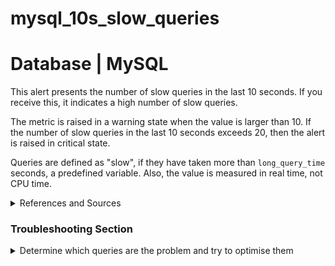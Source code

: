 # mysql_10s_slow_queries

# Database | MySQL

This alert presents the number of slow queries in the last 10 seconds. If you receive this, it
indicates a high number of slow queries.

The metric is raised in a warning state when the value is larger than 10. If the number of slow
queries in the last 10 seconds exceeds 20, then the alert is raised in critical state.

Queries are defined as "slow", if they have taken more than `long_query_time` seconds, a predefined
variable. Also, the value is measured in real time, not CPU time.

<details><summary>References and Sources</summary>

1. [SQL Query Optimisation](https://opensource.com/article/17/5/speed-your-mysql-queries-300-times)
</details>

### Troubleshooting Section

<details><summary>Determine which queries are the problem and try to optimise 
them</summary>

To identify the slow queries, you can enable the slow-query log of MySQL:  

1. Locate the `my.cnf` file 
2. Enable the slow-query log by setting the `slow_query_log variable` to `On`.
3. Enter a path where the log files should be stored in the `slow_query_log_file` variable.

After you know which queries are the ones taking longer than preferred, you can use the `EXPLAIN`
keyword to overview how many rows are accessed, what operations are being done etc.

After you've found the cause for the slow queries, you can start optimizing your queries. Consider to use an index and think about how you can change the way you `JOIN` tables. Both of these methods aid to reduce the amount of data that is being accessed without it really being needed.

Read more about [speeding up your mySQL queries](https://opensource.com/article/17/5/speed-your-mysql-queries-300-times).
</details>
